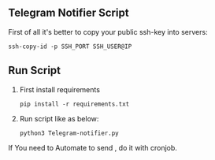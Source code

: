 ## Telegram Notifier Script

First of all it's better to copy your public ssh-key into servers:
   ```
   ssh-copy-id -p SSH_PORT SSH_USER@IP
   ```
## Run Script 

1. First install requirements 
   
   ```
   pip install -r requirements.txt
   ```
2. Run script like as below:
   
   ```
   python3 Telegram-notifier.py
   ```

If You need to Automate to send , do it with cronjob. 
